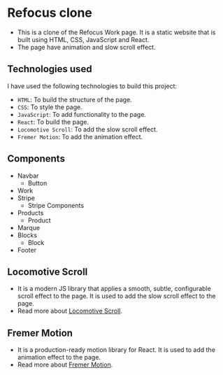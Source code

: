 # Refocus clone
- This is a clone of the Refocus Work page. It is a static website that is built using HTML, CSS, JavaScript and React.
- The page have animation and slow scroll effect.

## Technologies used
I have used the following technologies to build this project:
- `HTML`: To build the structure of the page.
- `CSS`: To style the page.
- `JavaScript`: To add functionality to the page.
- `React`: To build the page.
- `Locomotive Scroll`: To add the slow scroll effect.
- `Fremer Motion`: To add the animation effect.

## Components
- Navbar
    - Button
- Work
- Stripe
    - Stripe Components
- Products
    - Product
- Marque
- Blocks
    - Block
- Footer

## Locomotive Scroll
- It is a modern JS library that applies a smooth, subtle, configurable scroll effect to the page. It is used to add the slow scroll effect to the page.
- Read more about [Locomotive Scroll](https://locomotivemtl.github.io/locomotive-scroll/).

## Fremer Motion
- It is a production-ready motion library for React. It is used to add the animation effect to the page.
- Read more about [Fremer Motion](https://www.framer.com/api/motion/).

